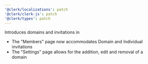 ```yaml
---
'@clerk/localizations': patch
'@clerk/clerk-js': patch
'@clerk/types': patch
---
```


Introduces domains and invitations in <OrganizationProfile />

- The "Members" page now accommodates Domain and Individual invitations   
- The "Settings" page allows for the addition, edit and removal of a domain
